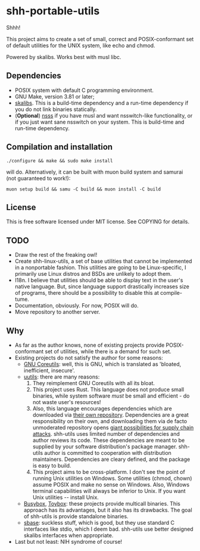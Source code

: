 # shh-portable-utils

Shhh!

This project aims to create a set of small, correct and POSIX-conformant set of
default utilities for the UNIX system, like echo and chmod.

Powered by skalibs.
Works best with musl libc.

## Dependencies
- POSIX system with default C programming environment.
- GNU Make, version 3.81 or later;
- [skalibs](https://skarnet.org/software/skalibs). This is a build-time
  dependency and a run-time dependency if you do not link binaries statically.
- (**Optional**) [nsss](https://skarnet.org/software/nsss) if you have musl
  and want nsswitch-like functionality, or if you just want sane nsswitch on
  your system. This is build-time and run-time dependency.

## Compilation and installation
```
./configure && make && sudo make install
```
will do. Alternatively, it can be built with muon build system and samurai (not
guaranteed to work!):
```
muon setup build && samu -C build && muon install -C build
```

## License
This is free software licensed under MIT license. See COPYING for details.

## TODO
- Draw the rest of the freaking owl!
- Create shh-linux-utils, a set of base utilities that cannot be implemented in
  a nonportable fashion. This utilities are going to be Linux-specific, I
  primarily use Linux distros and BSDs are unlikely to adopt them.
- I18n. I believe that utilities should be able to display text in the user's
  native language. But, since language support drastically increases size of
  programs, there should be a possibility to disable this at compile-tume.
- Documentation, obviously. For now, POSIX will do.
- Move repository to another server.

## Why
- As far as the author knows, none of existing projects provide POSIX-conformant
  set of utilities, while there is a demand for such set.
- Existing projects do not satisfy the author for some reasons:
    - [GNU Coreutils](https//www.gnu.prg/software/coreutils): well, this is GNU,
      which is translated as 'bloated, inefficient, insecure'.
    - [uutils](https://github.com/uutils/coreutils): there are many reasons:
        1. They reimplement GNU Coreutils with all its bloat.
        2. This project uses Rust. This language does not produce small
           binaries, while system software *must* be small and efficient - do
           not waste user's resources!
        3. Also, this language encourages dependencies which are downloaded via
           [their own repository](https://crates.io). Dependencies are a great
           responsibility on their own, and downloading them via de facto
           unmoderated repository opens [giant possibilities for supply chain
           attacks](https://drewdevault.com/2022/05/12/Supply-chain-when-will-we-learn.html).
           shh-utils uses limited number of dependencies and author reviews
           its code. These dependencies are meant to be supplied by your
           software distribution's package manager. shh-utils author is
           committed to cooperation with distribution maintainers. Dependencies
           are cleary defined, and the package is easy to build.
        4. This project aims to be cross-platform. I don't see the point of
           running Unix utilities on Windows. Some utilities (chmod, chown)
           assume POSIX and make no sense on Windows. Also, Windows terminal
           capabilities will always be inferior to Unix. If you want Unix
           utilities -- install Unix.
    - [Busybox](https://busybox.net), [Toybox](https://landley.net/toybox):
      these projects provide multicall binaries. This approach has its
      advantages, but it also has its drawbacks. The goal of shh-utils is
      provide standalone binaries.
    - [sbase](https://core.suckless.org/sbase/): suckless stuff, which is good,
      but they use standard C interfaces like stdio, which I deem bad.
      shh-utils use better designed skalibs interfaces when appropriate.
- Last but not least: NIH syndrome of course!
